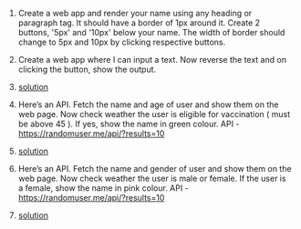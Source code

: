 1. Create a web app and render your name using any heading or paragraph tag. It should have a border of 1px around it. Create 2 buttons, '5px' and '10px' below your name. The width of border should change to 5px and 10px by clicking respective buttons.
2. Create a web app where I can input a text. Now reverse the text and on clicking the button, show the output. 
3. [solution](https://stackblitz.com/edit/react-2gvtr5?file=src/App.js)
  
4. Here’s an API. Fetch the name and age of user and show them on the web page. Now check weather the user is eligible for vaccination ( must be above 45 ). If yes, show the name in green colour. API - https://randomuser.me/api/?results=10 
5. [solution](https://stackblitz.com/edit/react-mjdgs3?file=src/App.js)
  
6. Here’s an API. Fetch the name and gender of user and show them on the web page. Now check weather the user is male or female. If the user is a female, show the name in pink colour. API - https://randomuser.me/api/?results=10  
7. [solution](https://stackblitz.com/edit/react-mjdgs3?file=src/App.js)

 
